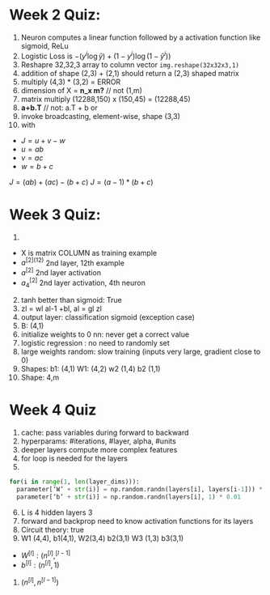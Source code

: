 # Week 2 Quiz:

1. Neuron computes a linear function followed by a activation function like sigmoid, ReLu
2. Logistic Loss is $-(y^i \log \hat{y})+(1-y^i) \log(1-\hat{y}^i))$
3. Reshapre 32,32,3 array to column vector `img.reshape(32x32x3,1)`
4. addition of shape (2,3) + (2,1) should return a (2,3) shaped matrix
5. multiply (4,3) * (3,2) = ERROR
6. dimension of X = **n_x m?** // not (1,m)
7. matrix multiply (12288,150) x (150,45) = (12288,45)
8. **a+b.T** // not:  a.T + b or
9. invoke broadcasting, element-wise, shape (3,3)
10. with 
- $J = u+v-w$
- $u = ab$
- $v = ac$
- $w= b+c$

$J = (ab) + (ac) - (b+c)$
$J = (a-1) * (b+c)$

# Week 3 Quiz:

1. 
- X is matrix COLUMN as training example
- $a^{[2](12)}$ 2nd layer, 12th example
- $a^{[2]}$ 2nd layer activation
-  $a^{[2]}_4$ 2nd layer activation, 4th neuron

2. tanh better than sigmoid: True
3. zl = wl al-1 +bl, al = gl zl
4. output layer: classification sigmoid (exception case)
5. B: (4,1) 
6. initialize weights to 0 nn: never get a correct value
7. logistic regression : no need to randomly set
8. large weights random: slow training (inputs very large, gradient close to 0)
9. Shapes: b1: (4,1) W1: (4,2)  w2 (1,4) b2 (1,1)
10. Shape: 4,m

# Week 4 Quiz

1. cache: pass variables during forward to backward
2. hyperparams: #iterations, #layer, alpha, #units
3. deeper layers compute more complex features
4. for loop is needed for the layers
5. 
```python
for(i in range(1, len(layer_dims))):
  parameter[‘W’ + str(i)] = np.random.randn(layers[i], layers[i-1])) * 0.01
  parameter[‘b’ + str(i)] = np.random.randn(layers[i], 1) * 0.01
```
6. L is 4 hidden layers 3
7. forward and backprop need to know activation functions for its layers
8. Circuit theory: true
9. W1 (4,4), b1(4,1), W2(3,4) b2(3,1) W3 (1,3) b3(3,1) 
- $W^{[l]}: (n^{[l]}, ^{[l-1]}$
- $b^{[l]}: (n^{[l]}, 1)$
1.  $(n^{[l]}, n^{[l-1]})$